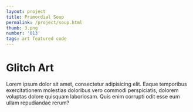 ```yaml
---
layout: project
title: Primordial Soup
permalink: /project/soup.html
thumb: 3.png
number: '013'
tags: art featured code
---
```


# Glitch Art

Lorem ipsum dolor sit amet, consectetur adipisicing elit. Eaque temporibus exercitationem molestias doloribus vero commodi perspiciatis, dolorem voluptas dolore quisquam laboriosam. Quis enim corrupti odit esse eum ullam repudiandae rerum?
